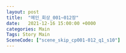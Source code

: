```yaml
---
layout: post
title:  "메인_회상_001~012장"
date:   2021-12-16 15:00:00 +0000
categories: Main
Tags: Story Main
SceneCode: ["scene_skip_cp001-012_q1_s10"]
---
```

